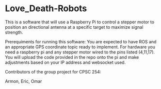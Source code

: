 # Love_Death-Robots

This is a software that will use a Raspberry Pi to control a stepper motor to position an directional antenna at a specific target to maximize signal strength.

Prerequiments for running this software: You are expected to have ROS and an appropriate GPS coordinate topic ready to implement. For hardware you need a raspberry pi and any stepper motor wired to the pins listed (4,11,17). You will upload the code provided in the repo onto the pi and make adjustments based on your IP address and websocket used.

Contributors of the group project for CPSC 254:

Armon, Eric, Omar
